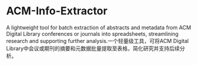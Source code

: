 # ACM-Info-Extractor
A lightweight tool for batch extraction of abstracts and metadata from ACM Digital Library conferences or journals into spreadsheets, streamlining research and supporting further analysis.一个轻量级工具，可将ACM Digital Library中会议或期刊的摘要和元数据批量提取至表格，简化研究并支持后续分析。
